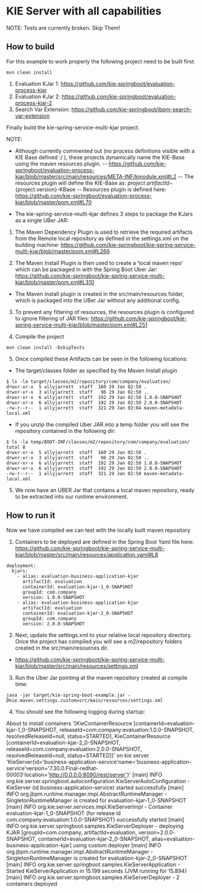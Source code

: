 KIE Server with all capabilities
========================================

NOTE: Tests are currently broken.  Skip Them!



How to build
------------------------------

For this example to work properly the following project need to be built first: 
```
mvn clean install
``` 

1. Evaluation KJar 1: https://github.com/kie-springboot/evaluation-process-kjar
2. Evaluation KJar 2: https://github.com/kie-springboot/evaluation-process-kjar-2
3. Search Var Extension: https://github.com/kie-springboot/jbpm-search-var-extension

Finally build the kie-spring-service-multi-kjar project. 

NOTE: 
- Although currently commented out (no process definitions visible with a KIE Base defined :/ ), these projects dynamically name the KIE-Base using the maven resources plugin. 
-- https://github.com/kie-springboot/evaluation-process-kjar/blob/master/src/main/resources/META-INF/kmodule.xml#L2
-- The resources plugin will define the KIE-Base as: ${project.artifactId}-${project.version}-KBase
-- Resources plugin is defined here: https://github.com/kie-springboot/evaluation-process-kjar/blob/master/pom.xml#L70

- The kie-spring-service-multi-kjar defines 3 steps to package the KJars as a single UBer JAR: 

1. The Maven Dependency Plugin is used to retrieve the required artifacts from the Remote local repository as defined in the settings.xml on the building machine: https://github.com/kie-springboot/kie-spring-service-multi-kjar/blob/master/pom.xml#L266

2. The Maven Install Plugin is then used to create a 'local maven repo' which can be packaged in with the Spring Boot Uber Jar: https://github.com/kie-springboot/kie-spring-service-multi-kjar/blob/master/pom.xml#L310
- The Maven install plugin is created in the src/main/resources folder, which is packaged into the UBer Jar without any additional config. 

3. To prevent any filtering of resources, the resources plugin is configured to ignore filtering of JAR files: 
https://github.com/kie-springboot/kie-spring-service-multi-kjar/blob/master/pom.xml#L251

4. Compile the project
 ```
mvn clean install -DskipTests
``` 

5. Once compiled these Artifacts can be seen in the following locations: 

- The target/classes folder as specified by the Maven Install plugin
```
$ ls -la target/classes/m2/repository/com/company/evaluation/
drwxr-xr-x  5 allyjarrett  staff  160 29 Jan 02:50 .
drwxr-xr-x  3 allyjarrett  staff   96 29 Jan 02:50 ..
drwxr-xr-x  6 allyjarrett  staff  192 29 Jan 02:50 1.0.0-SNAPSHOT
drwxr-xr-x  6 allyjarrett  staff  192 29 Jan 02:50 2.0.0-SNAPSHOT
-rw-r--r--  1 allyjarrett  staff  321 29 Jan 03:04 maven-metadata-local.xml
```

- If you unzip the compiled Uber JAR into a temp folder you will see the repository contained in the following dir: 
```
$ ls -la temp/BOOT-INF/classes/m2/repository/com/company/evaluation/
total 8
drwxr-xr-x  5 allyjarrett  staff  160 29 Jan 02:50 .
drwxr-xr-x  3 allyjarrett  staff   96 29 Jan 02:50 ..
drwxr-xr-x  6 allyjarrett  staff  192 29 Jan 02:50 1.0.0-SNAPSHOT
drwxr-xr-x  6 allyjarrett  staff  192 29 Jan 02:50 2.0.0-SNAPSHOT
-rw-r--r--  1 allyjarrett  staff  321 29 Jan 02:50 maven-metadata-local.xml
```

5. We now have an UBER Jar that contains a local maven repository, ready to be extracted into our runtime environment. 

How to run it
------------------------------

Now we have compiled we can test with the locally built maven repository

1. Containers to be deployed are defined in the Spring Boot Yaml file here: https://github.com/kie-springboot/kie-spring-service-multi-kjar/blob/master/src/main/resources/application.yaml#L8

```
deployment:
  kjars:
    - alias: evaluation-business-application-kjar
      artifactId: evaluation
      containerId: evaluation-kjar-1_0-SNAPSHOT
      groupId: com.company
      version: 1.0.0-SNAPSHOT
    - alias: evaluation-business-application-kjar
      artifactId: evaluation
      containerId: evaluation-kjar-2_0-SNAPSHOT
      groupId: com.company
      version: 2.0.0-SNAPSHOT

```

2. Next, update the settings.xml to your relative local repository directory. Once the project has compiled you will see a m2/repository folders created in the src/main/resources dir. 
- https://github.com/kie-springboot/kie-spring-service-multi-kjar/blob/master/src/main/resources/settings.xml

3. Run the Uber Jar pointing at the maven repository created at compile time: 
```
java -jar target/kie-spring-boot-example.jar -Dkie.maven.settings.custom=src/main/resources/settings.xml 

```

4. You should see the following logging during startup: 

 About to install containers '[KieContainerResource [containerId=evaluation-kjar-1_0-SNAPSHOT, releaseId=com.company:evaluation:1.0.0-SNAPSHOT, resolvedReleaseId=null, status=STARTED], KieContainerResource [containerId=evaluation-kjar-2_0-SNAPSHOT, releaseId=com.company:evaluation:2.0.0-SNAPSHOT, resolvedReleaseId=null, status=STARTED]]' on kie server 'KieServer{id='business-application-service'name='business-application-service'version='7.30.0.Final-redhat-00003'location='http://0.0.0.0:8090/rest/server'}'
[main] INFO org.kie.server.springboot.autoconfiguration.KieServerAutoConfiguration - KieServer (id business-application-service) started successfully
[main] INFO org.jbpm.runtime.manager.impl.AbstractRuntimeManager - SingletonRuntimeManager is created for evaluation-kjar-1_0-SNAPSHOT
[main] INFO org.kie.server.services.impl.KieServerImpl - Container evaluation-kjar-1_0-SNAPSHOT (for release id com.company:evaluation:1.0.0-SNAPSHOT) successfully started
[main] INFO org.kie.server.springboot.samples.KieServerDeployer - deploying KJAR [groupId=com.company, artifactId=evaluation, version=2.0.0-SNAPSHOT, containerId=evaluation-kjar-2_0-SNAPSHOT, alias=evaluation-business-application-kjar] using custom deployer
[main] INFO org.jbpm.runtime.manager.impl.AbstractRuntimeManager - SingletonRuntimeManager is created for evaluation-kjar-2_0-SNAPSHOT
[main] INFO org.kie.server.springboot.samples.KieServerApplication - Started KieServerApplication in 15.199 seconds (JVM running for 15.894)
[main] INFO org.kie.server.springboot.samples.KieServerDeployer - 2 containers deployed

